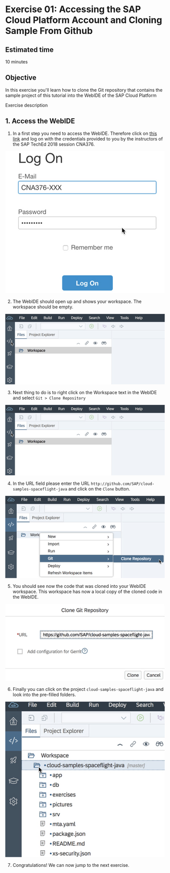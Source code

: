 # Exercise 01: Accessing the SAP Cloud Platform Account and Cloning Sample From Github

## Estimated time

10 minutes

## Objective

In this exercise you'll learn how to clone the Git repository that contains the sample project of this tutorial into the WebIDE of the SAP Cloud Platform

 Exercise description

## 1. Access the WebIDE

1. In a first step you need to access the WebIDE. Therefore click on [this link](https://webide.sap.com/xxx) and log on with the credentials provided to you by the instructors of the SAP TechEd 2018 session CNA376.

![Log on screen](pic100.png)

2. The WebIDE should open up and shows your workspace. The workspace should be empty.

![WebIDE workspace](pic102.png)

3. Next thing to do is to right click on the Workspace text in the WebIDE and select `Git > Clone Repository `

![Git clone](pic102.png)

4. In the URL field please enter the URL `http://github.com/SAP/cloud-samples-spaceflight-java` and click on the `Clone` button.

![Enter github URL](pic103.png)

5. You should see now the code that was cloned into your WebIDE workspace. This workspace has now a local copy of the cloned code in the WebIDE.

![Log on screen](pic104.png)

6. Finally you can click on the project `cloud-samples-spaceflight-java` and look into the pre-filled folders.

![Log on screen](pic106.png)

7. Congratulations! We can now jump to the next exercise.